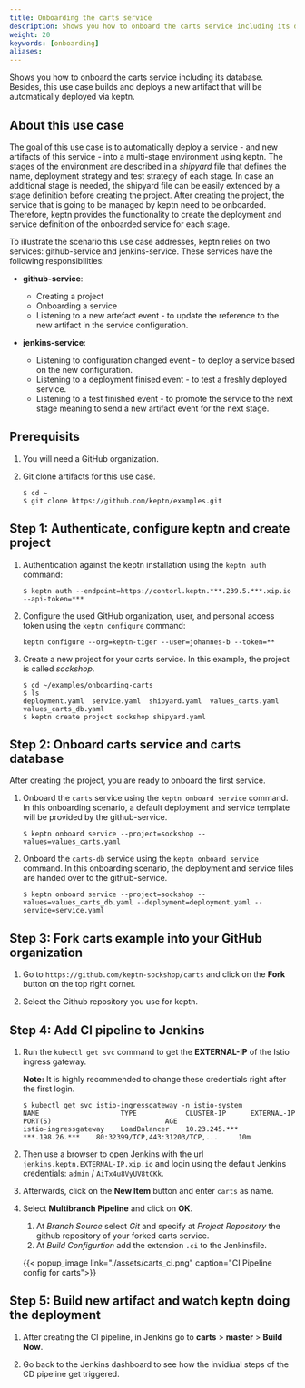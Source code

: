 ```yaml
---
title: Onboarding the carts service
description: Shows you how to onboard the carts service including its database.
weight: 20
keywords: [onboarding]
aliases:
---
```


Shows you how to onboard the carts service including its database. Besides, this use case builds and deploys a new artifact that will be automatically deployed via keptn.

## About this use case

The goal of this use case is to automatically deploy a service - and new artifacts of this service - into a multi-stage environment using keptn. The stages of the environment are described in a *shipyard* file that defines the name, deployment strategy and test strategy of each stage. In case an additional stage is needed, the shipyard file can be easily extended by a stage definition before creating the project. After creating the project, the service that is going to be managed by keptn need to be onboarded. Therefore, keptn provides the functionality to create the deployment and service definition of the onboarded service for each stage. 

To illustrate the scenario this use case addresses, keptn relies on two services: github-service and jenkins-service. These services have the following responsibilities: 
* **github-service**: 
  
  * Creating a project
  * Onboarding a service
  * Listening to a new artefact event - to update the reference to the new artifact in the service configuration. 

* **jenkins-service**:
  
  * Listening to configuration changed event - to deploy a service based on the new configuration.
  * Listening to a deployment finised event - to test a freshly deployed service.
  * Listening to a test finished event - to promote the service to the next stage meaning to send a new artifact event for the next stage. 

## Prerequisits

1. You will need a GitHub organization. 

1. Git clone artifacts for this use case.

    ```console
    $ cd ~
    $ git clone https://github.com/keptn/examples.git
    ```

## Step 1: Authenticate, configure keptn and create project

1. Authentication against the keptn installation using the `keptn auth` command:

    ```console
    $ keptn auth --endpoint=https://contorl.keptn.***.239.5.***.xip.io --api-token=***
    ```

1. Configure the used GitHub organization, user, and personal access token using the `keptn configure` command:
  
    ```console
    keptn configure --org=keptn-tiger --user=johannes-b --token=**
    ```

1. Create a new project for your carts service. In this example, the project is called *sockshop*.

    ```console
    $ cd ~/examples/onboarding-carts
    $ ls
    deployment.yaml  service.yaml  shipyard.yaml  values_carts.yaml  values_carts_db.yaml
    $ keptn create project sockshop shipyard.yaml
    ```

## Step 2: Onboard carts service and carts database
After creating the project, you are ready to onboard the first service.

1. Onboard the `carts` service using the `keptn onboard service` command. In this onboarding scenario, a default deployment and service template will be provided by the github-service.

    ```console
    $ keptn onboard service --project=sockshop --values=values_carts.yaml
    ```

1. Onboard the `carts-db` service using the `keptn onboard service` command. In this onboarding scenario, the  deployment and service files are handed over to the github-service.

    ```console
    $ keptn onboard service --project=sockshop --values=values_carts_db.yaml --deployment=deployment.yaml --service=service.yaml
    ```

## Step 3: Fork carts example into your GitHub organization

1. Go to `https://github.com/keptn-sockshop/carts` and click on the **Fork** button on the top right corner.

1. Select the Github repository you use for keptn.

## Step 4: Add CI pipeline to Jenkins

1. Run the `kubectl get svc` command to get the **EXTERNAL-IP** of the Istio ingress gateway.  
    
    **Note:** It is highly recommended to change these credentials right after the first login.

    ```console
    $ kubectl get svc istio-ingressgateway -n istio-system
    NAME                    TYPE            CLUSTER-IP      EXTERNAL-IP       PORT(S)                            AGE
    istio-ingressgateway    LoadBalancer    10.23.245.***   ***.198.26.***    80:32399/TCP,443:31203/TCP,...     10m
    ``` 

1. Then use a browser to open Jenkins with the url `jenkins.keptn.EXTERNAL-IP.xip.io` and login using the default Jenkins credentials: `admin` / `AiTx4u8VyUV8tCKk`.

1. Afterwards, click on the **New Item** button and enter `carts` as name.

1. Select **Multibranch Pipeline** and click on **OK**.
    1. At *Branch Source* select *Git* and specify at *Project Repository* the github repository of your forked carts service.
    1. At *Build Configurtion* add the extension `.ci` to the Jenkinsfile.

      {{< popup_image
      link="./assets/carts_ci.png"
      caption="CI Pipeline config for carts">}}

## Step 5: Build new artifact and watch keptn doing the deployment 

1. After creating the CI pipeline, in Jenkins go to **carts** > **master** > **Build Now**.

1. Go back to the Jenkins dashboard to see how the invidiual steps of the CD pipeline get triggered.
